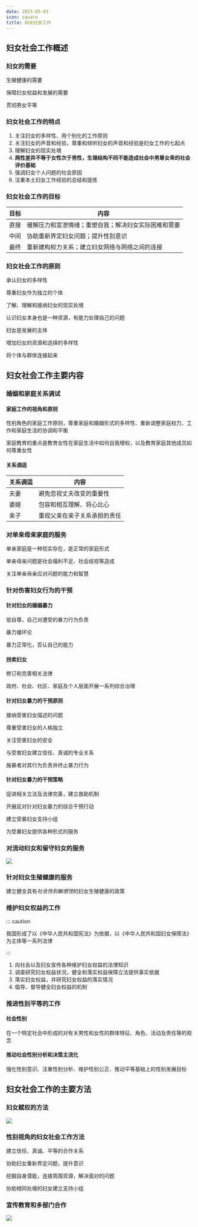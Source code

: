 ```yaml
---
date: 2023-05-03
icon: square
title: 妇女社会工作
---
```


## 妇女社会工作概述

### 妇女的需要<Badge text="必考" type="warning" />

生殖健康的需要

保障妇女权益和发展的需要

贯彻男女平等

### 妇女社会工作的特点<Badge text="了解" type="tip" />

1. 关注妇女的多样性、用个别化的工作原则
2. 关注妇女的声音和经验，尊重和倾听妇女的声音和经验是妇女工作的七起点
3. 理解妇女的现实处境
4. **两性差异不等于女性次于男性，生理结构不同不能造成社会中男尊女卑的社会评价基础**
5. 强调妇女个人问题的社会原因
6. 注重本土妇女工作经验的总结和提炼

### 妇女社会工作的目标<Badge text="了解" type="tip" />

| 目标 | 内容                                                 |
| ---- | ---------------------------------------------------- |
| 直接 | 缓解压力和宣泄情绪；重塑自我；解决妇女实际困难和需要 |
| 中间 | 协助重新界定妇女问题；提升性别意识                   |
| 最终 | 重新建构权力关系；建立妇女网络与网络之间的连接       |

### 妇女社会工作的原则<Badge text="了解" type="tip" />

承认妇女的多样性

尊重妇女作为独立的个体

了解、理解和接纳妇女的现实处境

认识妇女本身也是一种资源，有能力处理自己的问题

妇女是发展的主体

增加妇女的资源和选择的多样性

将个体与群体连接起来

## 妇女社会工作主要内容

### 婚姻和家庭关系调试

#### 家庭工作的视角和原则<Badge text="必考" type="warning" />

性别角色的家庭工作原则，尊重家庭和婚姻形式的多样性、重新调整家庭权力、工作和家庭生活的协调和平衡

家庭教育的重点是教育女性在家庭生活中如何自我增权，以及教育家庭其他成员如何尊重女性

#### 关系调适

| 关系调适 | 内容                         |
| -------- | ---------------------------- |
| 夫妻     | 避免忽视丈夫改变的重要性     |
| 婆媳     | 包容和相互理解、将心比心     |
| 亲子     | 重视父亲在亲子关系承担的责任 |

### 对单亲母亲家庭的服务

单亲家庭是一种现实存在，是正常的家庭形式

单亲母亲问题是社会福利不足、社会歧视等造成

关注单亲母亲应对问题的能力和智慧

### 针对伤害妇女行为的干预<Badge text="必考" type="warning" />

#### 针对妇女的婚姻暴力

低自尊，自己对遭受的暴力行为负责

暴力循环论

暴力正常化，否认自己的能力

#### 拐卖妇女

修订和完善相关法律

政府、社会、社区、家庭及个人层面开展一系列综合治理

#### 针对妇女暴力的干预原则

接纳受害妇女描述的问题

尊重受害妇女的人格独立

关注受害妇女的安全

与受害妇女建立信任、真诚的专业关系

施暴者对其行为负责并终止暴力行为

#### 针对妇女暴力的干预策略

促进相关立法及法律完善，建立救助机制

开展反对针对妇女暴力的综合干预行动

建立受暴妇女支持小组

为受暴妇女提供各种形式的服务

### 对流动妇女和留守妇女的服务

![](https://file.iglooblog.top/social/对流动妇女和留守妇女服务.svg)

### 针对妇女生殖健康的服务<Badge text="了解" type="tip" />

建立健全具有*社会性别敏感性*的妇女生殖健康的政策

### 维护妇女权益的工作

::: caution

我国形成了以《中华人民共和国宪法》为依据，以《中华人民共和国妇女保障法》为主体等一系列法律

:::

1. 向社会以及妇女宣传各种维护妇女权益的法律知识
2. 调查研究妇女权益状况，健全和落实权益保障立法提供事实依据
3. 落实妇女权益，并研究妇女权益的落实情况
4. 倡导、督导健全妇女权益的机制

### 推进性别平等的工作<Badge text="了解" type="tip" />

#### 社会性别

在一个特定社会中形成的对有关男性和女性的群体特征、角色、活动及责任等的观念

#### 推动社会性别分析和决策主流化

强化性别意识、注重性别分析、维护性别公正、推动平等基础上的性别发展目标

## 妇女社会工作的主要方法

### 妇女赋权的方法<Badge text="必考" type="warning" />

![](https://file.iglooblog.top/social/妇女赋权的方法.png)

### 性别视角的妇女社会工作方法<Badge text="必考" type="warning" />

建立信任、真诚、平等的合作关系

协助妇女重新界定问题，提升意识

挖掘自身潜能，连接周围资源，解决面对的问题

协助相同处境的妇女建立支持小组

### 宣传教育和多部门合作<Badge text="了解" type="tip" />

![](https://file.iglooblog.top/social/宣传教育和多部门联合.png)
